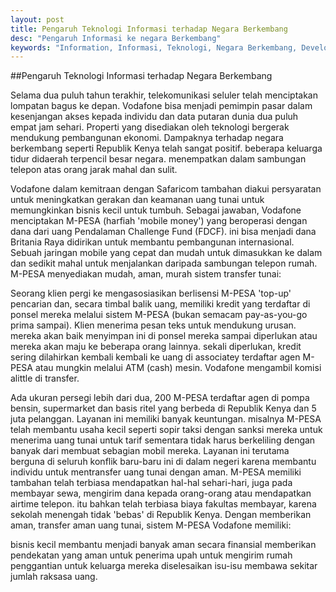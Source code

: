 ```yaml
---
layout: post
title: Pengaruh Teknologi Informasi terhadap Negara Berkembang
desc: "Pengaruh Informasi ke negara Berkembang"
keywords: "Information, Informasi, Teknologi, Negara Berkembang, Develop, Developing Countries, Technology Information, Teknologi Informasi"
---
```


##Pengaruh Teknologi Informasi terhadap Negara Berkembang

Selama dua puluh tahun terakhir, telekomunikasi seluler telah menciptakan lompatan bagus ke depan. Vodafone bisa menjadi pemimpin pasar dalam kesenjangan akses kepada individu dan data putaran dunia dua puluh empat jam sehari. Properti yang disediakan oleh teknologi bergerak mendukung pembangunan ekonomi. Dampaknya terhadap negara berkembang seperti Republik Kenya telah sangat positif. beberapa keluarga tidur didaerah terpencil besar negara. menempatkan dalam sambungan telepon atas orang jarak mahal dan sulit.

Vodafone dalam kemitraan dengan Safaricom tambahan diakui persyaratan untuk meningkatkan gerakan dan keamanan uang tunai untuk memungkinkan bisnis kecil untuk tumbuh. Sebagai jawaban, Vodafone menciptakan M-PESA (harfiah 'mobile money') yang beroperasi dengan dana dari uang Pendalaman Challenge Fund (FDCF). ini bisa menjadi dana Britania Raya didirikan untuk membantu pembangunan internasional. Sebuah jaringan mobile yang cepat dan mudah untuk dimasukkan ke dalam dan sedikit mahal untuk menjalankan daripada sambungan telepon rumah. M-PESA menyediakan mudah, aman, murah sistem transfer tunai:

Seorang klien pergi ke mengasosiasikan berlisensi M-PESA 'top-up' pencarian dan, secara timbal balik uang, memiliki kredit yang terdaftar di ponsel mereka melalui sistem M-PESA (bukan semacam pay-as-you-go prima sampai).
Klien menerima pesan teks untuk mendukung urusan. mereka akan baik menyimpan ini di ponsel mereka sampai diperlukan atau mereka akan maju ke beberapa orang lainnya. sekali diperlukan, kredit sering dilahirkan kembali kembali ke uang di associatey terdaftar agen M-PESA atau mungkin melalui ATM (cash) mesin.
Vodafone mengambil komisi alittle di transfer.

Ada ukuran persegi lebih dari dua, 200 M-PESA terdaftar agen di pompa bensin, supermarket dan basis ritel yang berbeda di Republik Kenya dan 5 juta pelanggan. Layanan ini memiliki banyak keuntungan. misalnya M-PESA telah membantu usaha kecil seperti sopir taksi dengan sanksi mereka untuk menerima uang tunai untuk tarif sementara tidak harus berkeliling dengan banyak dari membuat sebagian mobil mereka. Layanan ini terutama berguna di seluruh konflik baru-baru ini di dalam negeri karena membantu individu untuk mentransfer uang tunai dengan aman. M-PESA memiliki tambahan telah terbiasa mendapatkan hal-hal sehari-hari, juga pada membayar sewa, mengirim dana kepada orang-orang atau mendapatkan airtime telepon. itu bahkan telah terbiasa biaya fakultas membayar, karena sekolah menengah tidak 'bebas' di Republik Kenya. Dengan memberikan aman, transfer aman uang tunai, sistem M-PESA Vodafone memiliki:

bisnis kecil membantu menjadi banyak aman secara finansial
memberikan pendekatan yang aman untuk penerima upah untuk mengirim rumah penggantian untuk keluarga mereka
diselesaikan isu-isu membawa sekitar jumlah raksasa uang.
